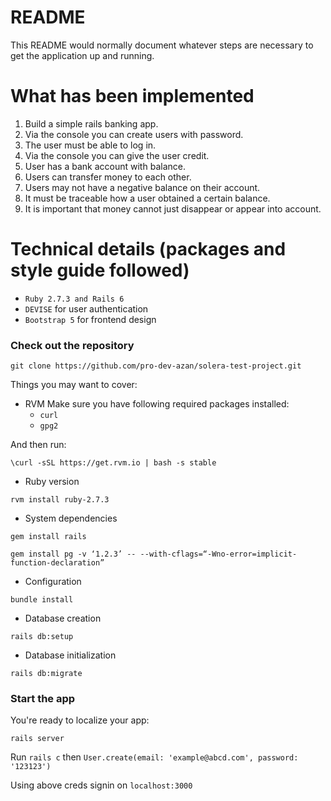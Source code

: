 # README

This README would normally document whatever steps are necessary to get the
application up and running.



# What has been implemented
1. Build a simple rails banking app.
2. Via the console you can create users with password.
3. The user must be able to log in.
4. Via the console you can give the user credit.
5. User has a bank account with balance.
6. Users can transfer money to each other.
7. Users may not have a negative balance on their account.
8. It must be traceable how a user obtained a certain balance.
9. It is important that money cannot just disappear or appear into account.

# Technical details (packages and style guide followed)

* ```Ruby 2.7.3 and Rails 6```
* ```DEVISE``` for user authentication 
* ```Bootstrap 5``` for frontend design

### Check out the repository
```git clone https://github.com/pro-dev-azan/solera-test-project.git```

Things you may want to cover:
* RVM
Make sure you have following required packages installed:
  * ```curl```
  * ```gpg2```

And then run:

```\curl -sSL https://get.rvm.io | bash -s stable```

* Ruby version

```rvm install ruby-2.7.3```

* System dependencies

```gem install rails```

```gem install pg -v ‘1.2.3’ -- --with-cflags=“-Wno-error=implicit-function-declaration”```

* Configuration

```bundle install```

* Database creation

```rails db:setup```

* Database initialization

```rails db:migrate```


### Start the app

You're ready to localize your app:

```rails server```

Run ```rails c``` then ```User.create(email: 'example@abcd.com', password: '123123')```

Using above creds signin on ```localhost:3000``` 


